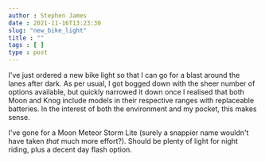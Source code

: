 ```yaml
---
author : Stephen James
date : 2021-11-16T13:23:30
slug: "new_bike_light" 
title : ""
tags : [ ]
type : post
---
```

I've just ordered a new bike light so that I can go for a blast around the lanes after dark. As per usual, I got bogged down with the sheer number of options available, but quickly narrowed it down once I realised that both Moon and Knog include models in their respective ranges with replaceable batteries. In the interest of both the environment and my pocket, this makes sense. 

I've gone for a Moon Meteor Storm Lite (surely a snappier name wouldn't have taken *that* much more effort?). Should be plenty of light for night riding, plus a decent day flash option. 